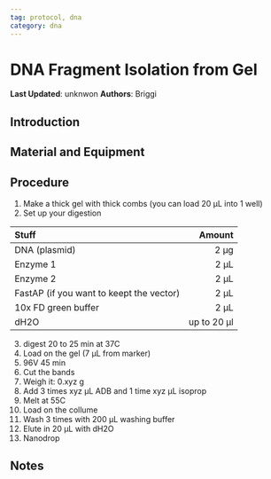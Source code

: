 ```yaml
---
tag: protocol, dna
category: dna
---
```

# DNA Fragment Isolation from Gel

**Last Updated**: unknwon
**Authors**: Briggi

## Introduction



## Material and Equipment




## Procedure
1. Make a thick gel with thick combs (you can load 20 µL into 1 well)
2. Set up your digestion

| Stuff | Amount|
|:------------------------------------------|-------------:|
| DNA (plasmid)                            | 2 µg        |
| Enzyme 1                                 | 2 µL        |
| Enzyme 2                                 | 2 µL        |
| FastAP (if you want to keept the vector) | 2 µL        |
| 10x FD green buffer                      | 2 µL        |
| dH2O                                     | up to 20 µl |

3. digest 20 to 25 min at 37C
4. Load on the gel (7 µL from marker)
5. 96V 45 min
6. Cut the bands
7. Weigh it: 0.xyz g 
8. Add 3 times xyz µL ADB and 1 time xyz µL isoprop
9. Melt at 55C
10. Load on the collume
11. Wash 3 times with 200 µL washing buffer
12. Elute in 20 µL with dH2O
13. Nanodrop


## Notes